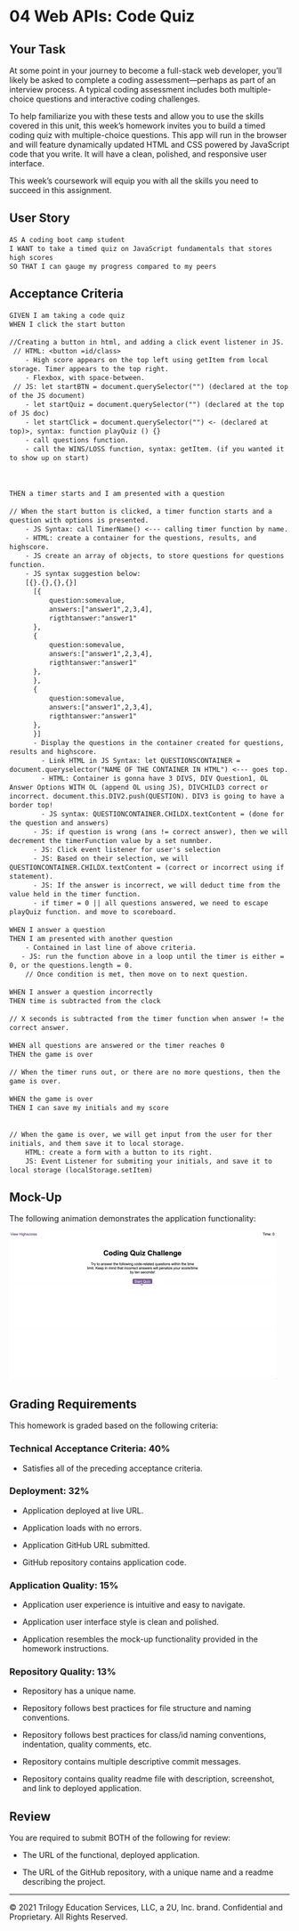 # 04 Web APIs: Code Quiz

## Your Task

At some point in your journey to become a full-stack web developer, you’ll likely be asked to complete a coding assessment&mdash;perhaps as part of an interview process. A typical coding assessment includes both multiple-choice questions and interactive coding challenges. 

To help familiarize you with these tests and allow you to use the skills covered in this unit, this week’s homework invites you to build a timed coding quiz with multiple-choice questions. This app will run in the browser and will feature dynamically updated HTML and CSS powered by JavaScript code that you write. It will have a clean, polished, and responsive user interface. 

This week’s coursework will equip you with all the skills you need to succeed in this assignment.

## User Story

```
AS A coding boot camp student
I WANT to take a timed quiz on JavaScript fundamentals that stores high scores
SO THAT I can gauge my progress compared to my peers
```

## Acceptance Criteria

```
GIVEN I am taking a code quiz
WHEN I click the start button

//Creating a button in html, and adding a click event listener in JS.
 // HTML: <button =id/class>
    - High score appears on the top left using getItem from local storage. Timer appears to the top right.
    - Flexbox, with space-between.
 // JS: let startBTN = document.querySelector("") (declared at the top of the JS document)
    - let startQuiz = document.querySelector("") (declared at the top of JS doc)
    - let startClick = document.querySelector("") <- (declared at top)>, syntax: function playQuiz () {}
    - call questions function.
    - call the WINS/LOSS function, syntax: getItem. (if you wanted it to show up on start)



THEN a timer starts and I am presented with a question

// When the start button is clicked, a timer function starts and a question with options is presented.
    - JS Syntax: call TimerName() <--- calling timer function by name.
    - HTML: create a container for the questions, results, and highscore.
    - JS create an array of objects, to store questions for questions function.
    - JS syntax suggestion below:
    [{}.{},{},{}]
      [{
          question:somevalue,
          answers:["answer1",2,3,4],
          rigthtanswer:"answer1"
      },
      {
          question:somevalue,
          answers:["answer1",2,3,4],
          rigthtanswer:"answer1"
      },
      },
      {
          question:somevalue,
          answers:["answer1",2,3,4],
          rigthtanswer:"answer1"
      },
      }]
      - Display the questions in the container created for questions, results and highscore.
        - Link HTML in JS Syntax: let QUESTIONSCONTAINER =  document.queryselector("NAME OF THE CONTAINER IN HTML") <--- goes top.
        - HTML: Container is gonna have 3 DIVS, DIV Question1, OL Answer Options WITH OL (append OL using JS), DIVCHILD3 correct or incorrect. document.this.DIV2.push(QUESTION). DIV3 is going to have a border top!
        - JS syntax: QUESTIONCONTAINER.CHILDX.textContent = (done for the question and answers)
      - JS: if question is wrong (ans != correct answer), then we will decrement the timerFunction value by a set numnber.
      - JS: Click event listener for user's selection
      - JS: Based on their selection, we will QUESTIONCONTAINER.CHILDX.textContent = (correct or incorrect using if statement).
      - JS: If the answer is incorrect, we will deduct time from the value held in the timer function.
      - if timer = 0 || all questions answered, we need to escape playQuiz function. and move to scoreboard.

WHEN I answer a question
THEN I am presented with another question
    - Contained in last line of above criteria.
   - JS: run the function above in a loop until the timer is either = 0, or the questions.length = 0.
    // Once condition is met, then move on to next question.

WHEN I answer a question incorrectly
THEN time is subtracted from the clock

// X seconds is subtracted from the timer function when answer != the correct answer.

WHEN all questions are answered or the timer reaches 0
THEN the game is over

// When the timer runs out, or there are no more questions, then the game is over.

WHEN the game is over
THEN I can save my initials and my score


// When the game is over, we will get input from the user for ther initials, and them save it to local storage.
    HTML: create a form with a button to its right.
    JS: Event Listener for submiting your initials, and save it to local storage (localStorage.setItem)

```

## Mock-Up

The following animation demonstrates the application functionality:

![A user clicks through an interactive coding quiz, then enters initials to save the high score before resetting and starting over.](./Assets/04-web-apis-homework-demo.gif)

## Grading Requirements

This homework is graded based on the following criteria: 

### Technical Acceptance Criteria: 40%

* Satisfies all of the preceding acceptance criteria.

### Deployment: 32%

* Application deployed at live URL.

* Application loads with no errors.

* Application GitHub URL submitted.

* GitHub repository contains application code.

### Application Quality: 15%

* Application user experience is intuitive and easy to navigate.

* Application user interface style is clean and polished.

* Application resembles the mock-up functionality provided in the homework instructions.

### Repository Quality: 13%

* Repository has a unique name.

* Repository follows best practices for file structure and naming conventions.

* Repository follows best practices for class/id naming conventions, indentation, quality comments, etc.

* Repository contains multiple descriptive commit messages.

* Repository contains quality readme file with description, screenshot, and link to deployed application.

## Review

You are required to submit BOTH of the following for review:

* The URL of the functional, deployed application.

* The URL of the GitHub repository, with a unique name and a readme describing the project.

---

© 2021 Trilogy Education Services, LLC, a 2U, Inc. brand. Confidential and Proprietary. All Rights Reserved.
